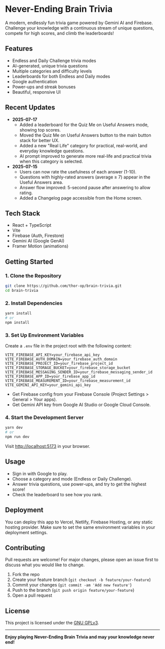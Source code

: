 # Never-Ending Brain Trivia

A modern, endlessly fun trivia game powered by Gemini AI and Firebase. Challenge your knowledge with a continuous stream of unique questions, compete for high scores, and climb the leaderboards!

## Features
- Endless and Daily Challenge trivia modes
- AI-generated, unique trivia questions
- Multiple categories and difficulty levels
- Leaderboards for both Endless and Daily modes
- Google authentication
- Power-ups and streak bonuses
- Beautiful, responsive UI

## Recent Updates

- **2025-07-17**
  - Added a leaderboard for the Quiz Me on Useful Answers mode, showing top scores.
  - Moved the Quiz Me on Useful Answers button to the main button stack for better UX.
  - Added a new "Real Life" category for practical, real-world, and everyday knowledge questions.
  - AI prompt improved to generate more real-life and practical trivia when this category is selected.
- **2025-07-15** 
  - Users can now rate the usefulness of each answer (1-10).
  - Questions with highly-rated answers (average ≥ 7) appear in the Useful Answers area.
  - Answer flow improved: 5-second pause after answering to allow rating.
  - Added a Changelog page accessible from the Home screen.

## Tech Stack
- React + TypeScript
- Vite
- Firebase (Auth, Firestore)
- Gemini AI (Google GenAI)
- Framer Motion (animations)

## Getting Started

### 1. Clone the Repository
```bash
git clone https://github.com/thor-op/brain-trivia.git
cd brain-trivia
```

### 2. Install Dependencies
```bash
yarn install
# or
npm install
```

### 3. Set Up Environment Variables
Create a `.env` file in the project root with the following content:
```env
VITE_FIREBASE_API_KEY=your_firebase_api_key
VITE_FIREBASE_AUTH_DOMAIN=your_firebase_auth_domain
VITE_FIREBASE_PROJECT_ID=your_firebase_project_id
VITE_FIREBASE_STORAGE_BUCKET=your_firebase_storage_bucket
VITE_FIREBASE_MESSAGING_SENDER_ID=your_firebase_messaging_sender_id
VITE_FIREBASE_APP_ID=your_firebase_app_id
VITE_FIREBASE_MEASUREMENT_ID=your_firebase_measurement_id
VITE_GEMINI_API_KEY=your_gemini_api_key
```
- Get Firebase config from your Firebase Console (Project Settings > General > Your apps).
- Get Gemini API key from Google AI Studio or Google Cloud Console.

### 4. Start the Development Server
```bash
yarn dev
# or
npm run dev
```
Visit [http://localhost:5173](http://localhost:5173) in your browser.

## Usage
- Sign in with Google to play.
- Choose a category and mode (Endless or Daily Challenge).
- Answer trivia questions, use power-ups, and try to get the highest score!
- Check the leaderboard to see how you rank.

## Deployment
You can deploy this app to Vercel, Netlify, Firebase Hosting, or any static hosting provider. Make sure to set the same environment variables in your deployment settings.

## Contributing
Pull requests are welcome! For major changes, please open an issue first to discuss what you would like to change.

1. Fork the repo
2. Create your feature branch (`git checkout -b feature/your-feature`)
3. Commit your changes (`git commit -am 'Add new feature'`)
4. Push to the branch (`git push origin feature/your-feature`)
5. Open a pull request

## License
This project is licensed under the [GNU GPLv3](https://www.gnu.org/licenses/gpl-3.0.html).

---

**Enjoy playing Never-Ending Brain Trivia and may your knowledge never end!**
